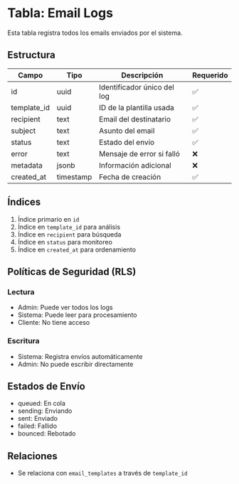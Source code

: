 # Tabla: Email Logs

Esta tabla registra todos los emails enviados por el sistema.

## Estructura

| Campo | Tipo | Descripción | Requerido |
|-------|------|-------------|-----------|
| id | uuid | Identificador único del log | ✅ |
| template_id | uuid | ID de la plantilla usada | ✅ |
| recipient | text | Email del destinatario | ✅ |
| subject | text | Asunto del email | ✅ |
| status | text | Estado del envío | ✅ |
| error | text | Mensaje de error si falló | ❌ |
| metadata | jsonb | Información adicional | ❌ |
| created_at | timestamp | Fecha de creación | ✅ |

## Índices

1. Índice primario en `id`
2. Índice en `template_id` para análisis
3. Índice en `recipient` para búsqueda
4. Índice en `status` para monitoreo
5. Índice en `created_at` para ordenamiento

## Políticas de Seguridad (RLS)

### Lectura
- Admin: Puede ver todos los logs
- Sistema: Puede leer para procesamiento
- Cliente: No tiene acceso

### Escritura
- Sistema: Registra envíos automáticamente
- Admin: No puede escribir directamente

## Estados de Envío

- queued: En cola
- sending: Enviando
- sent: Enviado
- failed: Fallido
- bounced: Rebotado

## Relaciones

- Se relaciona con `email_templates` a través de `template_id`